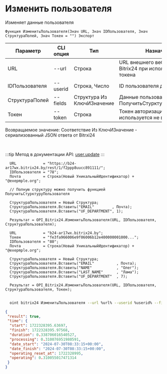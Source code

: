 ﻿---
sidebar_position: 4
---

# Изменить пользователя
 Изменяет данные пользователя



`Функция ИзменитьПользователя(Знач URL, Знач IDПользователя, Знач СтруктураПолей, Знач Токен = "") Экспорт`

  | Параметр | CLI опция | Тип | Назначение |
  |-|-|-|-|
  | URL | --url | Строка | URL внешнего вебхука или адрес Bitrix24 при использовании токена |
  | IDПользователя | --userid | Строка, Число | ID пользователя для изменения |
  | СтруктураПолей | --fields | Структура Из КлючИЗначение | Данные пользователя. См. ПолучитьСтурктуруПользователя |
  | Токен | --token | Строка | Токен авторизации, если используется не вебхук |

  
  Возвращаемое значение:   Соответствие Из КлючИЗначение - сериализованный JSON ответа от Bitrxi24

<br/>

:::tip
Метод в документации API: [user.update](https://dev.1c-bitrix.ru/rest_help/users/user_update.php)
:::
<br/>


```bsl title="Пример кода"
  URL            = "https://b24-ar17wx.bitrix24.by/rest/1/f2ppp8uucc891111/";
  IDПользователя = "78";
  Почта          = Строка(Новый УникальныйИдентификатор) + "@exepmple.org";
  
  // Полную структуру можно получить функцией ПолучитьСтурктуруПользователя
  
  СтруктураПользователя = Новый Структура;
  СтруктураПользователя.Вставить("EMAIL"        , Почта);
  СтруктураПользователя.Вставить("UF_DEPARTMENT", 1);
  
  Результат = OPI_Bitrix24.ИзменитьПользователя(URL, IDПользователя, СтруктураПользователя);
  
  URL            = "b24-ar17wx.bitrix24.by";
  Токен          = "fe3fa966006e9f06006b12e400000001000...";
  IDПользователя = "80";
  Почта          = Строка(Новый УникальныйИдентификатор) + "@exepmple.org";
  
  СтруктураПользователя = Новый Структура;
  СтруктураПользователя.Вставить("EMAIL"          , Почта);
  СтруктураПользователя.Вставить("NAME"           , "Олег");
  СтруктураПользователя.Вставить("LAST_NAME"      , "Лама");
  СтруктураПользователя.Вставить("UF_DEPARTMENT"  , 7);
  
  Результат = OPI_Bitrix24.ИзменитьПользователя(URL, IDПользователя, СтруктураПользователя, Токен);
```
        


```sh title="Пример команды CLI"
    
  oint bitrix24 ИзменитьПользователя --url %url% --userid %userid% --fields %fields% --token %token%

```

```json title="Результат"
{
 "result": true,
 "time": {
  "start": 1722328395.63697,
  "finish": 1722328395.97568,
  "duration": 0.338706016540527,
  "processing": 0.310076951980591,
  "date_start": "2024-07-30T08:33:15+00:00",
  "date_finish": "2024-07-30T08:33:15+00:00",
  "operating_reset_at": 1722328995,
  "operating": 0.310055017471314
 }
}
```
